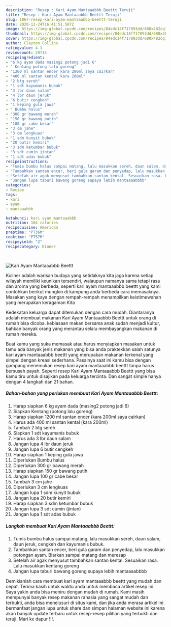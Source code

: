 ```yaml
---
description: "Resep : Kari Ayam Mantaaabbb Beettt Teruji"
title: "Resep : Kari Ayam Mantaaabbb Beettt Teruji"
slug: 1867-resep-kari-ayam-mantaaabbb-beettt-teruji
date: 2020-12-24T16:41:51.587Z
image: https://img-global.cpcdn.com/recipes/84edc14f717893dd/680x482cq70/kari-ayam-mantaaabbb-beettt-foto-resep-utama.jpg
thumbnail: https://img-global.cpcdn.com/recipes/84edc14f717893dd/680x482cq70/kari-ayam-mantaaabbb-beettt-foto-resep-utama.jpg
cover: https://img-global.cpcdn.com/recipes/84edc14f717893dd/680x482cq70/kari-ayam-mantaaabbb-beettt-foto-resep-utama.jpg
author: Clayton Collins
ratingvalue: 4.1
reviewcount: 29715
recipeingredient:
- "6 kg ayam dada masing2 potong jadi 6"
- " Kentang potong lalu goreng"
- "1200 ml santan encer kara 200ml saya cairkan"
- "400 ml santan kental kara 200ml"
- "2 btg sereh"
- "1 sdt kayumanis bubuk"
- "3 lbr daun salam"
- "4 lbr daun jeruk"
- "6 butir cengkeh"
- "1 keping gula jawa"
- " Bumbu halus"
- "300 gr bawang merah"
- "150 gr bawang putih"
- "100 gr cabe besar"
- "3 cm jahe"
- "3 cm lengkuas"
- "1 sdm kunyit bubuk"
- "20 butir kemiri"
- "3 sdm ketumbar bubuk"
- "3 sdt cumin jintan"
- "1 sdt adas bubuk"
recipeinstructions:
- "Tumis bumbu halus sampai matang, lalu masukkan sereh, daun salam, daun jeruk, cengkeh dan kayumanis bubuk."
- "Tambahkan santan encer, beri gula garam dan penyedap, lalu masukkan potongan ayam. Biarkan sampai matang dan meresap"
- "Setelah air agak menyusut tambahkan santan kental. Sesuaikan rasa. Lalu masukkan kentang goreng"
- "Jangan lupa taburi bawang goreng supaya lebih mantaaaabbbb"
categories:
- Recipe
tags:
- kari
- ayam
- mantaaabbb

katakunci: kari ayam mantaaabbb 
nutrition: 164 calories
recipecuisine: American
preptime: "PT36M"
cooktime: "PT57M"
recipeyield: "2"
recipecategory: Dinner

---
```



![Kari Ayam Mantaaabbb Beettt](https://img-global.cpcdn.com/recipes/84edc14f717893dd/680x482cq70/kari-ayam-mantaaabbb-beettt-foto-resep-utama.jpg)

Kuliner adalah warisan budaya yang setidaknya kita jaga karena setiap wilayah memiliki keunikan tersendiri, walaupun namanya sama tetapi rasa dan aroma yang berbeda, seperti kari ayam mantaaabbb beettt yang kami contohkan berikut mungkin di kampung anda berbeda cara memasaknya. Masakan yang kaya dengan rempah-rempah menampilkan keistimewahan yang merupakan keragaman Kita

Kedekatan keluarga dapat ditemukan dengan cara mudah. Diantaranya adalah membuat makanan Kari Ayam Mantaaabbb Beettt untuk orang di rumah bisa dicoba. kebiasaan makan bersama anak sudah menjadi kultur, bahkan banyak orang yang merantau selalu membayangkan makanan di rumah mereka.



Buat kamu yang suka memasak atau harus menyiapkan masakan untuk tamu ada banyak jenis makanan yang bisa anda praktekkan salah satunya kari ayam mantaaabbb beettt yang merupakan makanan terkenal yang simpel dengan kreasi sederhana. Pasalnya saat ini kamu bisa dengan gampang menemukan resep kari ayam mantaaabbb beettt tanpa harus bersusah payah.
Seperti resep Kari Ayam Mantaaabbb Beettt yang bisa kamu tiru untuk disajikan pada keluarga tercinta. Dan sangat simple hanya dengan 4 langkah dan 21 bahan.


<!--inarticleads1-->

##### Bahan-bahan yang perlukan membuat Kari Ayam Mantaaabbb Beettt:

1. Harap siapkan 6 kg ayam dada (masing2 potong jadi 6)
1. Siapkan  Kentang (potong lalu goreng)
1. Harap siapkan 1200 ml santan encer (kara 200ml saya cairkan)
1. Harus ada 400 ml santan kental (kara 200ml)
1. Tambah 2 btg sereh
1. Siapkan 1 sdt kayumanis bubuk
1. Harus ada 3 lbr daun salam
1. Jangan lupa 4 lbr daun jeruk
1. Jangan lupa 6 butir cengkeh
1. Harap siapkan 1 keping gula jawa
1. Diperlukan  Bumbu halus
1. Diperlukan 300 gr bawang merah
1. Harap siapkan 150 gr bawang putih
1. Jangan lupa 100 gr cabe besar
1. Tambah 3 cm jahe
1. Diperlukan 3 cm lengkuas
1. Jangan lupa 1 sdm kunyit bubuk
1. Jangan lupa 20 butir kemiri
1. Harap siapkan 3 sdm ketumbar bubuk
1. Jangan lupa 3 sdt cumin (jintan)
1. Jangan lupa 1 sdt adas bubuk




<!--inarticleads2-->

##### Langkah membuat  Kari Ayam Mantaaabbb Beettt:

1. Tumis bumbu halus sampai matang, lalu masukkan sereh, daun salam, daun jeruk, cengkeh dan kayumanis bubuk.
1. Tambahkan santan encer, beri gula garam dan penyedap, lalu masukkan potongan ayam. Biarkan sampai matang dan meresap
1. Setelah air agak menyusut tambahkan santan kental. Sesuaikan rasa. Lalu masukkan kentang goreng
1. Jangan lupa taburi bawang goreng supaya lebih mantaaaabbbb




Demikianlah cara membuat kari ayam mantaaabbb beettt yang mudah dan cepat. Terima kasih untuk waktu anda untuk membaca artikel resep ini. Saya yakin anda bisa meniru dengan mudah di rumah. Kami masih mempunyai banyak resep makanan rahasia yang sangat mudah dan terbukti, anda bisa menelusuri di situs kami, dan jika anda merasa artikel ini bermanfaat jangan lupa untuk share dan simpan halaman website ini karena akan banyak update terbaru untuk resep-resep pilihan yang terbukti dan teruji. Mari ke dapur !!!. 
